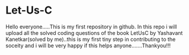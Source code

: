 # Let-Us-C

Hello everyone.....This is my first repository in github. In this repo i will upload all the solved coding questions of the 
book LetUsC by Yashavant Kanetkar(solved by me)..this is my first tiny step in contributing to the soceity and i will be 
very happy if this helps anyone.......Thankyou!!!
